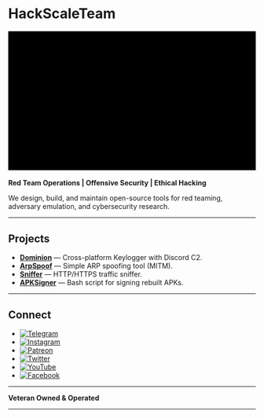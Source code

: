 # HackScaleTeam

![HackScale Banner](assets/HackScale.gif)

**Red Team Operations | Offensive Security | Ethical Hacking**

We design, build, and maintain open-source tools for red teaming, adversary emulation, and cybersecurity research.

---

##  Projects

- **[Dominion](https://github.com/HackScaleTeam/Dominion)** — Cross-platform Keylogger with Discord C2.
- **[ArpSpoof](https://github.com/HackScaleTeam/ArpSpoof)** — Simple ARP spoofing tool (MITM).
- **[Sniffer](https://github.com/HackScaleTeam/Sniffer)** — HTTP/HTTPS traffic sniffer.
- **[APKSigner](https://github.com/HackScaleTeam/apk_signer)** — Bash script for signing rebuilt APKs.

---

## Connect

- [![Telegram](https://img.shields.io/badge/Telegram-2CA5E0?style=for-the-badge&logo=telegram&logoColor=white)](t.me/QCnfai-gRQ1iYTA8)
- [![Instagram](https://img.shields.io/badge/Instagram-E4405F?style=for-the-badge&logo=instagram&logoColor=white)](https://instagram.com/_hackscale_)
- [![Patreon](https://img.shields.io/badge/Patreon-404040?style=flat&logo=Patreon
)](https://patreon.com/HackScale)
- [![Twitter](https://img.shields.io/badge/Twitter-1DA1F2?style=for-the-badge&logo=twitter&logoColor=white)](https://twitter.com/_hackscale_)
- [![YouTube](https://img.shields.io/badge/YouTube-FF0000?style=for-the-badge&logo=youtube&logoColor=white)](https://www.youtube.com/@hack_scale)
- [![Facebook](https://img.shields.io/badge/Facebook-3D82ED?style=for-the-badge&logo=facebook&logoColor=white)](https://facebook.com/hackscaleteam)


---

**Veteran Owned & Operated**

---

